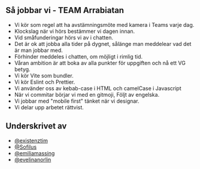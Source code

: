 ## Så jobbar vi - TEAM Arrabiatan

- Vi kör som regel att ha avstämningsmöte med kamera i Teams varje dag.
- Klockslag när vi hörs bestämmer vi dagen innan.
- Vid småfunderingar hörs vi av i chatten.
- Det är ok att jobba alla tider på dygnet, sålänge man meddelear vad det är man jobbar med.
- Förhinder meddeles i chatten, om möjligt i rimlig tid.
- Våran ambition är att boka av alla punkter för uppgiften och nå ett VG betyg.
- Vi kör Vite som bundler.
- Vi kör Eslint och Prettier.
- Vi använder oss av kebab-case i HTML och camelCase i Javascript
- När vi commitar börjar vi med en gitmoji, Följt av engelska.
- Vi jobbar med "mobile first" tänket när vi designar.
- Vi delar upp arbetet rättvist.

## Underskrivet av

- [@existenztim](https://www.github.com/existenztim)
- [@Sofilus](https://github.com/Sofilus)
- [@emiliamassing](https://github.com/emiliamassing)
- [@evelinanorlin](https://github.com/evelinanorlin)
